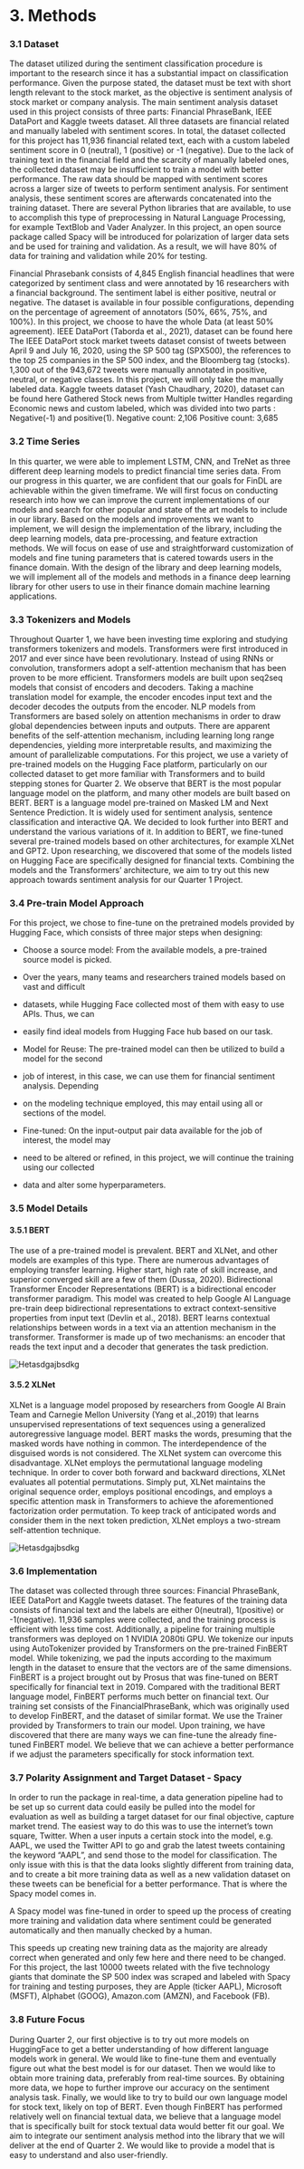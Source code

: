 # 3. Methods

### 3.1 Dataset

The dataset utilized during the sentiment classification procedure is important to the research since it has a substantial impact on classification performance. Given the purpose stated, the dataset must be text with short length relevant to the stock market, as the objective is sentiment analysis of stock market or company analysis. The main sentiment analysis dataset used in this project consists of three parts: Financial PhraseBank, IEEE DataPort and Kaggle tweets dataset. All three datasets are financial related and manually labeled with sentiment scores. In total, the dataset collected for this project has 11,936 financial related text, each with a custom labeled sentiment score in 0 (neutral), 1 (positive) or -1 (negative). Due to the lack of training text in the financial field and the scarcity of manually labeled ones, the collected dataset may be insufficient to train a model with better performance. The raw data should be mapped with sentiment scores across a larger size of tweets to perform sentiment analysis. For sentiment analysis, these sentiment scores are afterwards concatenated into the training dataset. There are several Python libraries that are available, to use to accomplish this type of preprocessing in Natural Language Processing, for example TextBlob and Vader Analyzer. In this project, an open source package called Spacy will be introduced for polarization of larger data sets and be used for training and validation. As a result, we will have 80% of data for training and validation while 20% for testing.

Financial Phrasebank consists of 4,845 English financial headlines that were categorized by sentiment class and were annotated by 16 researchers with a financial background. The sentiment label is either positive, neutral or negative. The dataset is available in four possible configurations, depending on the percentage of agreement of annotators (50%, 66%, 75%, and 100%). In this project, we choose to have the whole Data (at least 50% agreement).
IEEE DataPort (Taborda et al., 2021), dataset can be found here The IEEE DataPort stock market tweets dataset consist of tweets between April 9 and July 16, 2020, using the SP 500 tag (SPX500), the references to the top 25 companies in the SP 500 index, and the Bloomberg tag (stocks). 1,300 out of the 943,672 tweets were manually annotated in positive, neutral, or negative classes. In this project, we will only take the manually labeled data.
Kaggle tweets dataset (Yash Chaudhary, 2020), dataset can be found here Gathered Stock news from Multiple twitter Handles regarding Economic news and custom labeled, which was divided into two parts : Negative(-1) and positive(1). Negative count: 2,106 Positive count: 3,685

### 3.2 Time Series 

In this quarter, we were able to implement LSTM, CNN, and TreNet as three different deep learning models to predict financial time series data. From our progress in this quarter, we are confident that our goals for FinDL are achievable within the given timeframe. We will first focus on conducting research into how we can improve the current implementations of our models and search for other popular and state of the art models to include in our library. Based on the models and improvements we want to implement, we will design the implementation of the library, including the deep learning models, data pre-processing, and feature extraction methods. We will focus on ease of use and straightforward customization of models and fine tuning parameters that is catered towards users in the finance domain. With the design of the library and deep learning models, we will implement all of the models and methods in a finance deep learning library for other users to use in their finance domain machine learning applications.

### 3.3 Tokenizers and Models

Throughout Quarter 1, we have been investing time exploring and studying transformers tokenizers and models. Transformers were first introduced in 2017 and ever since have been revolutionary.
Instead of using RNNs or convolution, transformers adopt a self-attention mechanism that has been proven to be more efficient. Transformers models are built upon seq2seq models that consist of encoders and decoders. Taking a machine translation model for example, the encoder encodes input text and the decoder decodes the outputs from the encoder. NLP models from Transformers are based solely on attention mechanisms in order to draw global dependencies between inputs and outputs. There are apparent benefits of the self-attention mechanism, including learning long range dependencies, yielding more interpretable results, and maximizing the amount of parallelizable computations. For this project, we use a variety of pre-trained models on the Hugging Face platform, particularly on our collected dataset to get more familiar with Transformers and to build stepping stones for Quarter 2. We observe that BERT is the most popular language model on the platform, and many other models are built based on BERT. BERT is a language model pre-trained on Masked LM and Next Sentence Prediction. It is widely used for sentiment analysis, sentence classification and interactive QA. We decided to look further into BERT and understand the various variations of it. In addition to BERT, we fine-tuned several pre-trained models based on other architectures, for example XLNet and GPT2. Upon researching, we discovered that some of the models listed on Hugging Face are specifically designed for financial texts. Combining the models and the Transformers’ architecture, we aim to try out this new approach towards sentiment analysis for our Quarter 1 Project.

### 3.4 Pre-train Model Approach

For this project, we chose to fine-tune on the pretrained models provided by Hugging Face, which consists of three major steps when designing:

* Choose a source model: From the available models, a pre-trained source model is picked.
* Over the years, many teams and researchers trained models based on vast and difficult
* datasets, while Hugging Face collected most of them with easy to use APIs. Thus, we can
* easily find ideal models from Hugging Face hub based on our task.

* Model for Reuse: The pre-trained model can then be utilized to build a model for the second
* job of interest, in this case, we can use them for financial sentiment analysis. Depending
* on the modeling technique employed, this may entail using all or sections of the model.

* Fine-tuned: On the input-output pair data available for the job of interest, the model may
* need to be altered or refined, in this project, we will continue the training using our collected
* data and alter some hyperparameters.

### 3.5 Model Details

#### 3.5.1 BERT

The use of a pre-trained model is prevalent. BERT and XLNet, and other models are examples of this type. There are numerous advantages of employing transfer learning. Higher start, high rate of skill increase, and superior converged skill are a few of them (Dussa, 2020). Bidirectional Transformer Encoder Representations (BERT) is a bidirectional encoder transformer paradigm. This model was created to help Google AI Language pre-train deep bidirectional representations to extract context-sensitive properties from input text (Devlin et al., 2018). BERT learns contextual relationships between words in a text via an attention mechanism in the transformer. Transformer is made up of two mechanisms: an encoder that reads the text input and a decoder that generates the task prediction.

![](../reports/figures/image1.png "Hetasdgajbsdkg")

#### 3.5.2 XLNet

XLNet is a language model proposed by researchers from Google AI Brain Team and Carnegie Mellon University (Yang et al.,2019) that learns unsupervised representations of text sequences using a generalized autoregressive language model. BERT masks the words, presuming that the masked words have nothing in common. The interdependence of the disguised words is not considered. The XLNet system can overcome this disadvantage. XLNet employs the permutational language modeling technique. In order to cover both forward and backward directions, XLNet evaluates all potential permutations. Simply put, XLNet maintains the original sequence order, employs positional encodings, and employs a specific attention mask in Transformers to achieve the aforementioned factorization order permutation. To keep track of anticipated words and consider them in the next token prediction, XLNet employs a two-stream self-attention technique.

![](../reports/figures/image2.png "Hetasdgajbsdkg")


### 3.6 Implementation

The dataset was collected through three sources: Financial PhraseBank, IEEE DataPort and Kaggle tweets dataset. The features of the training data consists of financial text and the labels are either 0(neutral), 1(positive) or -1(negative). 11,936 samples were collected, and the training process is efficient with less time cost. Additionally, a pipeline for training multiple transformers was deployed on 1 NVIDIA 2080ti GPU. We tokenize our inputs using AutoTokenizer provided by Transformers on the pre-trained FinBERT model. While tokenizing, we pad the inputs according to the maximum length in the dataset to ensure that the vectors are of the same dimensions. FinBERT is a project brought out by Prosus that was fine-tuned on BERT specifically for financial text in 2019. Compared with the traditional BERT language model, FinBERT performs much better on financial text. Our training set consists of the FinancialPhraseBank, which was originally used to develop FinBERT, and the dataset of similar format. We use the Trainer provided by Transformers to train our model.
Upon training, we have discovered that there are many ways we can fine-tune the already fine-tuned FinBERT model. We believe that we can achieve a better performance if we adjust the parameters specifically for stock information text.

### 3.7 Polarity Assignment and Target Dataset - Spacy

In order to run the package in real-time, a data generation pipeline had to be set up so current data could easily be pulled into the model for evaluation as well as building a target dataset for our final objective, capture market trend. The easiest way to do this was to use the internet’s town square, Twitter. When a user inputs a certain stock into the model, e.g. AAPL, we used the Twitter API to go and grab the latest tweets containing the keyword “AAPL”, and send those to the model for classification. The only issue with this is that the data looks slightly different from training data, and to create a bit more training data as well as a new validation dataset on these tweets can be beneficial for a better performance. That is where the Spacy model comes in.

A Spacy model was fine-tuned in order to speed up the process of creating more training and validation data where sentiment could be generated automatically and then manually checked by a human.

This speeds up creating new training data as the majority are already correct when generated and only few here and there need to be changed. For this project, the last 10000 tweets related with the five technology giants that dominate the SP 500 index was scraped and labeled with Spacy for training and testing purposes, they are Apple (ticker AAPL), Microsoft (MSFT), Alphabet (GOOG), Amazon.com (AMZN), and Facebook (FB).

### 3.8 Future Focus

During Quarter 2, our first objective is to try out more models on HuggingFace to get a better
understanding of how different language models work in general. We would like to fine-tune them and eventually figure out what the best model is for our dataset. Then we would like to obtain more training data, preferably from real-time sources. By obtaining more data, we hope to further improve our accuracy on the sentiment analysis task. Finally, we would like to try to build our own language model for stock text, likely on top of BERT. Even though FinBERT has performed relatively well on financial textual data, we believe that a language model that is specifically built for stock textual data would better fit our goal. We aim to integrate our sentiment analysis method into the library that we will deliver at the end of Quarter 2. We would like to provide a model that is easy to understand and also user-friendly.


